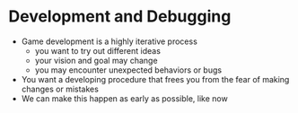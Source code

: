 # Development and Debugging

- Game development is a highly iterative process
  - you want to try out different ideas
  - your vision and goal may change
  - you may encounter unexpected behaviors or bugs
- You want a developing procedure that frees you from the fear of making changes or mistakes
- We can make this happen as early as possible, like now
